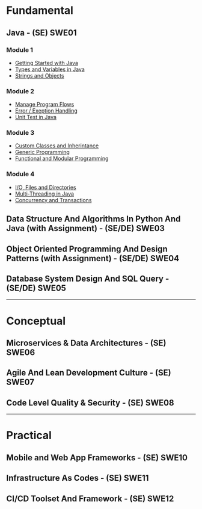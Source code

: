 # Fundamental

## Java - (SE) SWE01
### Module 1
- [Getting Started with Java]()
- [Types and Variables in Java]()
- [Strings and Objects]()

### Module 2
- [Manage Program Flows]()
- [Error / Exeption Handling]()
- [Unit Test in Java]()

### Module 3
- [Custom Classes and Inherintance]()
- [Generic Programming]()
- [Functional and Modular Programming]()

### Module 4
- [I/O, Files and Directories]()
- [Multi-Threading in Java]()
- [Concurrency and Transactions]()

<!-- ## Python (DE) SWE02 -->

## Data Structure And Algorithms In Python And Java (with Assignment) - (SE/DE) SWE03

## Object Oriented Programming And Design Patterns (with Assignment) - (SE/DE) SWE04

## Database System Design And SQL Query - (SE/DE) SWE05

---

# Conceptual

## Microservices & Data Architectures - (SE) SWE06

## Agile And Lean Development Culture - (SE) SWE07

## Code Level Quality & Security - (SE) SWE08

<!-- ## Data Governance, Security & Integration - (DE) SWE09 -->


---

# Practical

## Mobile and Web App Frameworks - (SE) SWE10

## Infrastructure As Codes - (SE) SWE11

## CI/CD Toolset And Framework - (SE) SWE12

<!-- ## DWH Toolset And Frameworks - (DE) SWE13 -->

<!-- ## ETL Toolset And Data Catalogue - (DE) SWE14 -->


 
